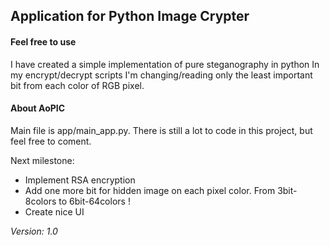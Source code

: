 ## Application for Python Image Crypter

#### Feel free to use

I have created a simple implementation of pure steganography in python
In my encrypt/decrypt scripts I'm changing/reading only the least important bit from each color of RGB pixel.


#### About AoPIC

Main file is app/main_app.py. 
There is still a lot to code in this project, but feel free to coment. 

Next milestone:
* Implement RSA encryption
* Add one more bit for hidden image on each pixel color. From 3bit-8colors to 6bit-64colors ! 
* Create nice UI 

_Version:_
_1.0_
